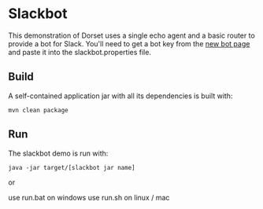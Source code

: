 Slackbot
===============
This demonstration of Dorset uses a single echo agent and a basic router to provide a bot for Slack. 
You'll need to get a bot key from the [new bot page](https://my.slack.com/services/new/bot) and paste it into the slackbot.properties file.

Build
-----------
A self-contained application jar with all its dependencies is built with:

```
mvn clean package
```

Run
----------
The slackbot demo is run with:

```
java -jar target/[slackbot jar name]
```

or

use run.bat on windows
use run.sh on linux / mac


